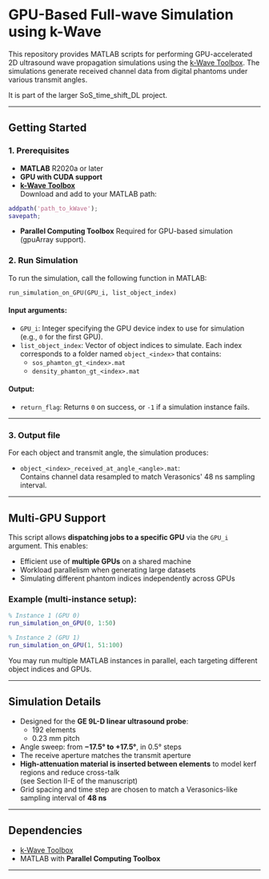 # GPU-Based Full-wave Simulation using k-Wave

This repository provides MATLAB scripts for performing GPU-accelerated 2D ultrasound wave propagation simulations using the [k-Wave Toolbox](http://www.k-wave.org/). The simulations generate received channel data from digital phantoms under various transmit angles.

It is part of the larger SoS_time_shift_DL project.

---


## Getting Started

### 1. Prerequisites

- **MATLAB** R2020a or later
- **GPU with CUDA support** 
- **[k-Wave Toolbox](http://www.k-wave.org/)**  
  Download and add to your MATLAB path:

```matlab
addpath('path_to_kWave');
savepath;
```


- **Parallel Computing Toolbox**
Required for GPU-based simulation (gpuArray support).

### 2. Run Simulation

To run the simulation, call the following function in MATLAB:

```
run_simulation_on_GPU(GPU_i, list_object_index)
```


#### Input arguments:

- `GPU_i`: Integer specifying the GPU device index to use for simulation (e.g., `0` for the first GPU).
- `list_object_index`: Vector of object indices to simulate. Each index corresponds to a folder named `object_<index>` that contains:
  - `sos_phamton_gt_<index>.mat`
  - `density_phamton_gt_<index>.mat`

#### Output:

- `return_flag`: Returns `0` on success, or `-1` if a simulation instance fails.

---

### 3. Output file

For each object and transmit angle, the simulation produces:

- `object_<index>_received_at_angle_<angle>.mat`:  
  Contains channel data resampled to match Verasonics' 48 ns sampling interval.

---

## Multi-GPU Support

This script allows **dispatching jobs to a specific GPU** via the `GPU_i` argument. This enables:

- Efficient use of **multiple GPUs** on a shared machine
- Workload parallelism when generating large datasets
- Simulating different phantom indices independently across GPUs

### Example (multi-instance setup):

```matlab
% Instance 1 (GPU 0)
run_simulation_on_GPU(0, 1:50)

% Instance 2 (GPU 1)
run_simulation_on_GPU(1, 51:100)
```

You may run multiple MATLAB instances in parallel, each targeting different object indices and GPUs.

---

## Simulation Details

- Designed for the **GE 9L-D linear ultrasound probe**:
  - 192 elements
  - 0.23 mm pitch
- Angle sweep: from **−17.5° to +17.5°**, in 0.5° steps
- The receive aperture matches the transmit aperture
- **High-attenuation material is inserted between elements** to model kerf regions and reduce cross-talk  
  (see Section II-E of the manuscript)
- Grid spacing and time step are chosen to match a Verasonics-like sampling interval of **48 ns**

---

## Dependencies

- [k-Wave Toolbox](http://www.k-wave.org/)
- MATLAB with **Parallel Computing Toolbox**

---



